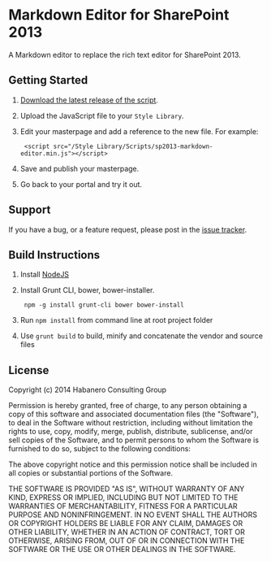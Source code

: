 Markdown Editor for SharePoint 2013
======================

A Markdown editor to replace the rich text editor for SharePoint 2013.

## Getting Started

1. [Download the latest release of the script](https://github.com/habaneroconsulting/sp2013-markdown-editor/releases/latest).

2. Upload the JavaScript file to your `Style Library`.

3. Edit your masterpage and add a reference to the new file. For example:

        <script src="/Style Library/Scripts/sp2013-markdown-editor.min.js"></script>

4. Save and publish your masterpage.

5. Go back to your portal and try it out.

## Support

If you have a bug, or a feature request, please post in the [issue tracker](https://github.com/habaneroconsulting/sp2013-markdown-editor/issues).

## Build Instructions

1. Install [NodeJS](http://nodejs.org/)

2. Install Grunt CLI, bower, bower-installer.

        npm -g install grunt-cli bower bower-install

3. Run `npm install` from command line at root project folder

4. Use `grunt build` to build, minify and concatenate the vendor and source files

## License

Copyright (c) 2014 Habanero Consulting Group

Permission is hereby granted, free of charge, to any person obtaining a copy of this software and associated documentation files (the "Software"), to deal in the Software without restriction, including without limitation the rights to use, copy, modify, merge, publish, distribute, sublicense, and/or sell copies of the Software, and to permit persons to whom the Software is furnished to do so, subject to the following conditions:

The above copyright notice and this permission notice shall be included in all copies or substantial portions of the Software.

THE SOFTWARE IS PROVIDED "AS IS", WITHOUT WARRANTY OF ANY KIND, EXPRESS OR IMPLIED, INCLUDING BUT NOT LIMITED TO THE WARRANTIES OF MERCHANTABILITY, FITNESS FOR A PARTICULAR PURPOSE AND NONINFRINGEMENT. IN NO EVENT SHALL THE AUTHORS OR COPYRIGHT HOLDERS BE LIABLE FOR ANY CLAIM, DAMAGES OR OTHER LIABILITY, WHETHER IN AN ACTION OF CONTRACT, TORT OR OTHERWISE, ARISING FROM, OUT OF OR IN CONNECTION WITH THE SOFTWARE OR THE USE OR OTHER DEALINGS IN THE SOFTWARE.
